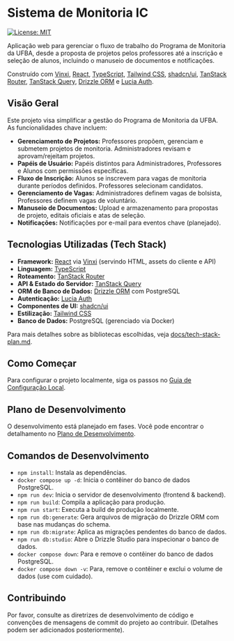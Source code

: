 # Sistema de Monitoria IC

[![License: MIT](https://img.shields.io/badge/License-MIT-blue.svg)](https://opensource.org/licenses/MIT)

Aplicação web para gerenciar o fluxo de trabalho do Programa de Monitoria da UFBA, desde a proposta de projetos pelos professores até a inscrição e seleção de alunos, incluindo o manuseio de documentos e notificações.

Construído com [Vinxi](https://vinxi.dev/), [React](https://react.dev/), [TypeScript](https://www.typescriptlang.org/), [Tailwind CSS](https://tailwindcss.com/), [shadcn/ui](https://ui.shadcn.com/), [TanStack Router](https://tanstack.com/router/latest), [TanStack Query](https://tanstack.com/query/latest), [Drizzle ORM](https://orm.drizzle.team/) e [Lucia Auth](https://lucia-auth.com/).

## Visão Geral

Este projeto visa simplificar a gestão do Programa de Monitoria da UFBA. As funcionalidades chave incluem:

- **Gerenciamento de Projetos:** Professores propõem, gerenciam e submetem projetos de monitoria. Administradores revisam e aprovam/rejeitam projetos.
- **Papéis de Usuário:** Papéis distintos para Administradores, Professores e Alunos com permissões específicas.
- **Fluxo de Inscrição:** Alunos se inscrevem para vagas de monitoria durante períodos definidos. Professores selecionam candidatos.
- **Gerenciamento de Vagas:** Administradores definem vagas de bolsista, Professores definem vagas de voluntário.
- **Manuseio de Documentos:** Upload e armazenamento para propostas de projeto, editais oficiais e atas de seleção.
- **Notificações:** Notificações por e-mail para eventos chave (planejado).

## Tecnologias Utilizadas (Tech Stack)

- **Framework:** [React](https://react.dev/) via [Vinxi](https://vinxi.dev/) (servindo HTML, assets do cliente e API)
- **Linguagem:** [TypeScript](https://www.typescriptlang.org/)
- **Roteamento:** [TanStack Router](https://tanstack.com/router/latest)
- **API & Estado do Servidor:** [TanStack Query](https://tanstack.com/query/latest)
- **ORM de Banco de Dados:** [Drizzle ORM](https://orm.drizzle.team/) com PostgreSQL
- **Autenticação:** [Lucia Auth](https://lucia-auth.com/)
- **Componentes de UI:** [shadcn/ui](https://ui.shadcn.com/)
- **Estilização:** [Tailwind CSS](https://tailwindcss.com/)
- **Banco de Dados:** PostgreSQL (gerenciado via Docker)

Para mais detalhes sobre as bibliotecas escolhidas, veja [docs/tech-stack-plan.md](./docs/tech-stack-plan.md).

## Como Começar

Para configurar o projeto localmente, siga os passos no [Guia de Configuração Local](./docs/setup-guide.md).

## Plano de Desenvolvimento

O desenvolvimento está planejado em fases. Você pode encontrar o detalhamento no [Plano de Desenvolvimento](./docs/plan.md).

## Comandos de Desenvolvimento

- `npm install`: Instala as dependências.
- `docker compose up -d`: Inicia o contêiner do banco de dados PostgreSQL.
- `npm run dev`: Inicia o servidor de desenvolvimento (frontend & backend).
- `npm run build`: Compila a aplicação para produção.
- `npm run start`: Executa a build de produção localmente.
- `npm run db:generate`: Gera arquivos de migração do Drizzle ORM com base nas mudanças do schema.
- `npm run db:migrate`: Aplica as migrações pendentes do banco de dados.
- `npm run db:studio`: Abre o Drizzle Studio para inspecionar o banco de dados.
- `docker compose down`: Para e remove o contêiner do banco de dados PostgreSQL.
- `docker compose down -v`: Para, remove o contêiner e exclui o volume de dados (use com cuidado).

## Contribuindo

Por favor, consulte as diretrizes de desenvolvimento de código e convenções de mensagens de commit do projeto ao contribuir. (Detalhes podem ser adicionados posteriormente).
